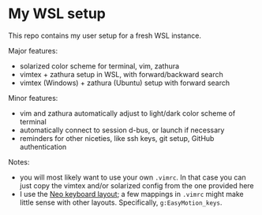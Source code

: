 # My WSL setup
This repo contains my user setup for a fresh WSL instance.

Major features:
 - solarized color scheme for terminal, vim, zathura
 - vimtex + zathura setup in WSL, with forward/backward search
 - vimtex (Windows) + zathura (Ubuntu) setup with forward search

Minor features:
 - vim and zathura automatically adjust to light/dark color scheme of terminal
 - automatically connect to session d-bus, or launch if necessary
 - reminders for other niceties, like ssh keys, git setup, GitHub
   authentication

Notes:
 - you will most likely want to use your own `.vimrc`. In that case you can
   just copy the vimtex and/or solarized config from the one provided here
 - I use the [Neo keyboard
   layout](https://github.com/Rojetto/ReNeo/tree/master); a few mappings in
   `.vimrc` might make little sense with other layouts. Specifically,
   `g:EasyMotion_keys`.
